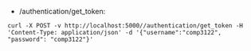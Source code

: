 * /authentication/get_token: 
```
curl -X POST -v http://localhost:5000//authentication/get_token -H 'Content-Type: application/json' -d '{"username":"comp3122", "password": "comp3122"}'
```
